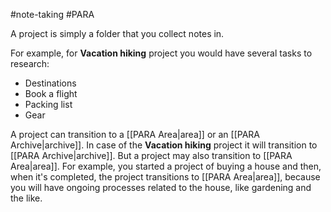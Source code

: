 #note-taking #PARA 

A project is simply a folder that you collect notes in.

For example, for **Vacation hiking** project you would have several tasks to research:
- Destinations
- Book a flight
- Packing list
- Gear

A project can transition to a [[PARA Area|area]] or an [[PARA Archive|archive]].
In case of the **Vacation hiking** project it will transition to [[PARA Archive|archive]].
But a project may also transition to [[PARA Area|area]].
For example, you started a project of buying a house and then, when it's completed, the project transitions to [[PARA Area|area]], because you will have ongoing processes related to the house, like gardening and the like.